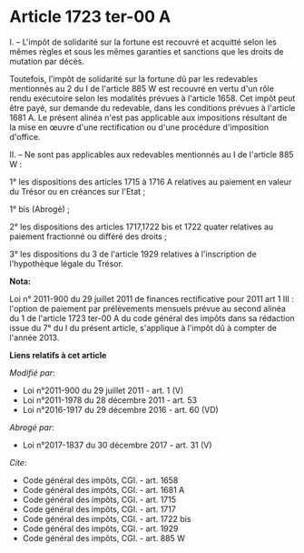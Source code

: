 # Article 1723 ter-00 A

I. – L'impôt de solidarité sur la fortune est recouvré et acquitté selon les mêmes règles et sous les mêmes garanties et
sanctions que les droits de mutation par décès.

Toutefois, l'impôt de solidarité sur la fortune dû par les redevables mentionnés au 2 du I de l'article 885 W est recouvré en
vertu d'un rôle rendu exécutoire selon les modalités prévues à l'article 1658. Cet impôt peut être payé, sur demande du
redevable, dans les conditions prévues à l'article 1681 A. Le présent alinéa n'est pas applicable aux impositions résultant
de la mise en œuvre d'une rectification ou d'une procédure d'imposition d'office.

II. – Ne sont pas applicables aux redevables mentionnés au I de l'article 885 W :

1° les dispositions des articles 1715 à 1716 A relatives au paiement en valeur du Trésor ou en créances sur l'Etat ;

1° bis (Abrogé) ;

2° les dispositions des articles 1717,1722 bis et 1722 quater relatives au paiement fractionné ou différé des droits ;

3° les dispositions du 3 de l'article 1929 relatives à l'inscription de l'hypothèque légale du Trésor.

**Nota:**

Loi n° 2011-900 du 29 juillet 2011 de finances rectificative pour 2011 art 1 III : l'option de paiement par prélèvements
mensuels prévue au second alinéa du 1 de l'article 1723 ter-00 A du code général des impôts dans sa rédaction issue du 7° du
I du présent article, s'applique à l'impôt dû à compter de l'année 2013.

**Liens relatifs à cet article**

_Modifié par_:

  - Loi n°2011-900 du 29 juillet 2011 - art. 1 (V)
  - Loi n°2011-1978 du 28 décembre 2011 - art. 53
  - Loi n°2016-1917 du 29 décembre 2016 - art. 60 (VD)

_Abrogé par_:

  - Loi n°2017-1837 du 30 décembre 2017 - art. 31 (V)

_Cite_:

  - Code général des impôts, CGI. - art. 1658
  - Code général des impôts, CGI. - art. 1681 A
  - Code général des impôts, CGI. - art. 1715
  - Code général des impôts, CGI. - art. 1717
  - Code général des impôts, CGI. - art. 1722 bis
  - Code général des impôts, CGI. - art. 1929
  - Code général des impôts, CGI. - art. 885 W
